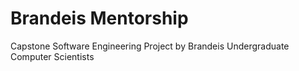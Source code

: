 # Brandeis Mentorship

Capstone Software Engineering Project by Brandeis Undergraduate Computer Scientists
